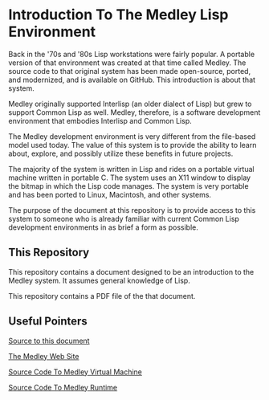 
# Introduction To The Medley Lisp Environment

Back in the '70s and '80s Lisp workstations were fairly popular.  A
portable version of that environment was created at that time called
Medley.  The source code to that original system has been made
open-source, ported, and modernized, and is available on GitHub.  This
introduction is about that system.

Medley originally supported Interlisp (an older dialect of Lisp) but
grew to support Common Lisp as well.  Medley, therefore, is a software
development environment that embodies Interlisp and Common Lisp.

The Medley development environment is very different from the file-based
model used today.  The value of this system is to provide the ability
to learn about, explore, and possibly utilize these benefits in future
projects.

The majority of the system is written in Lisp and rides on a portable
virtual machine written in portable C.  The system uses an X11 window
to display the bitmap in which the Lisp code manages. The system is
very portable and has been ported to Linux, Macintosh, and other
systems.

The purpose of the document at this repository is to provide access to
this system to someone who is already familiar with current Common
Lisp development environments in as brief a form as possible.

## This Repository

This repository contains a document designed to be an introduction to 
the Medley system.  It assumes general knowledge of Lisp.

This repository contains a PDF file of the that document.

## Useful Pointers

[Source to this document](https://github.com/blakemcbride/medley-intro)

[The Medley Web Site](https://interlisp.org/)

[Source Code To Medley Virtual Machine](https://github.com/Interlisp/maiko)

[Source Code To Medley Runtime](https://github.com/Interlisp/medley)
